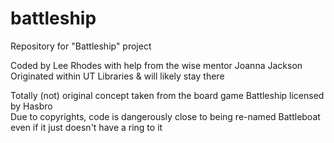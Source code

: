 # battleship
Repository for "Battleship" project

Coded by Lee Rhodes with help from the wise mentor Joanna Jackson <br>
Originated within UT Libraries & will likely stay there

Totally (not) original concept taken from the board game Battleship licensed by Hasbro <br>
Due to copyrights, code is dangerously close to being re-named Battleboat even if it just doesn't have a ring to it
